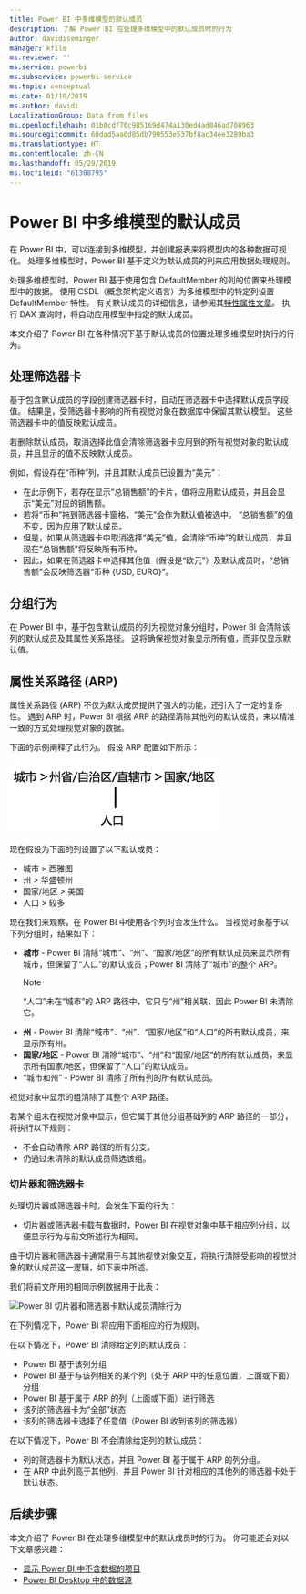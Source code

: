 ```yaml
---
title: Power BI 中多维模型的默认成员
description: 了解 Power BI 在处理多维模型中的默认成员时的行为
author: davidiseminger
manager: kfile
ms.reviewer: ''
ms.service: powerbi
ms.subservice: powerbi-service
ms.topic: conceptual
ms.date: 01/10/2019
ms.author: davidi
LocalizationGroup: Data from files
ms.openlocfilehash: 01b0cdf70c985169d474a130ed4ad846ad708963
ms.sourcegitcommit: 60dad5aa0d85db790553e537bf8ac34ee3289ba3
ms.translationtype: HT
ms.contentlocale: zh-CN
ms.lasthandoff: 05/29/2019
ms.locfileid: "61308795"
---
```

# <a name="default-member-in-multidimensional-models-in-power-bi"></a>Power BI 中多维模型的默认成员

在 Power BI 中，可以连接到多维模型，并创建报表来将模型内的各种数据可视化。 处理多维模型时，Power BI 基于定义为默认成员的列来应用数据处理规则。  

处理多维模型时，Power BI 基于使用包含 DefaultMember 的列的位置来处理模型中的数据。  使用 CSDL（概念架构定义语言）为多维模型中的特定列设置 DefaultMember 特性。  有关默认成员的详细信息，请参阅其[特性属性文章](https://docs.microsoft.com/sql/analysis-services/multidimensional-models/attribute-properties-define-a-default-member?view=sql-server-2017)。 执行 DAX 查询时，将自动应用模型中指定的默认成员。

本文介绍了 Power BI 在各种情况下基于默认成员的位置处理多维模型时执行的行为。  

## <a name="working-with-filter-cards"></a>处理筛选器卡

基于包含默认成员的字段创建筛选器卡时，自动在筛选器卡中选择默认成员字段值。 结果是，受筛选器卡影响的所有视觉对象在数据库中保留其默认模型。 这些筛选器卡中的值反映默认成员。

若删除默认成员，取消选择此值会清除筛选器卡应用到的所有视觉对象的默认成员，并且显示的值不反映默认成员。

例如，假设存在“币种”列，并且其默认成员已设置为“美元”：  

* 在此示例下，若存在显示“总销售额”的卡片，值将应用默认成员，并且会显示“美元”对应的销售额。 
* 若将“币种”拖到筛选器卡窗格，“美元”会作为默认值被选中。   “总销售额”的值不变，因为应用了默认成员。 
* 但是，如果从筛选器卡中取消选择“美元”值，会清除“币种”的默认成员，并且现在“总销售额”将反映所有币种。   
* 因此，如果在筛选器卡中选择其他值（假设是“欧元”）及默认成员时，“总销售额”会反映筛选器“币种 {USD, EURO}”。   

## <a name="grouping-behavior"></a>分组行为

在 Power BI 中，基于包含默认成员的列为视觉对象分组时，Power BI 会清除该列的默认成员及其属性关系路径。   这将确保视觉对象显示所有值，而非仅显示默认值。

## <a name="attribute-relationship-paths-arps"></a>属性关系路径 (ARP)

属性关系路径 (ARP) 不仅为默认成员提供了强大的功能，还引入了一定的复杂性。  遇到 ARP 时，Power BI 根据 ARP 的路径清除其他列的默认成员，来以精准一致的方式处理视觉对象的数据。

下面的示例阐释了此行为。 假设 ARP 配置如下所示：

![多维模型中的 ARP](media/desktop-default-member-multidimensional-models/default-members_01.png)

现在假设为下面的列设置了以下默认成员： 

* 城市 > 西雅图
* 州 > 华盛顿州
* 国家/地区 > 美国
* 人口 > 较多

现在我们来观察，在 Power BI 中使用各个列时会发生什么。 当视觉对象基于以下列分组时，结果如下：

* **城市** - Power BI 清除“城市”、“州”、“国家/地区”的所有默认成员来显示所有城市，但保留了“人口”的默认成员；Power BI 清除了“城市”的整个 ARP。       
    > [!NOTE]
    > “人口”未在“城市”的 ARP 路径中，它只与“州”相关联，因此 Power BI 未清除它。   
* **州** - Power BI 清除“城市”、“州”、“国家/地区”和“人口”的所有默认成员，来显示所有州。      
* **国家/地区** - Power BI 清除“城市”、“州”和“国家/地区”的所有默认成员，来显示所有国家/地区，但保留了“人口”的默认成员。      
* “城市和州” - Power BI 清除了所有列的所有默认成员。  

视觉对象中显示的组清除了其整个 ARP 路径。 

若某个组未在视觉对象中显示，但它属于其他分组基础列的 ARP 路径的一部分，将执行以下规则：

* 不会自动清除 ARP 路径的所有分支。
* 仍通过未清除的默认成员筛选该组。 

### <a name="slicers-and-filter-cards"></a>切片器和筛选器卡

处理切片器或筛选器卡时，会发生下面的行为：

* 切片器或筛选器卡载有数据时，Power BI 在视觉对象中基于相应列分组，以便显示行为与前文所述行为相同。

由于切片器和筛选器卡通常用于与其他视觉对象交互，将执行清除受影响的视觉对象的默认成员这一逻辑，如下表中所述。  

我们将前文所用的相同示例数据用于此表：

![Power BI 切片器和筛选器卡默认成员清除行为](media/desktop-default-member-multidimensional-models/default-members_02.png)

在下列情况下，Power BI 将应用下面相应的行为规则。

在以下情况下，Power BI 清除给定列的默认成员： 

* Power BI 基于该列分组
* Power BI 基于与该列相关的某个列（处于 ARP 中的任意位置，上面或下面）分组
* Power BI 基于属于 ARP 的列（上面或下面）进行筛选
* 该列的筛选器卡为“全部”状态 
* 该列的筛选器卡选择了任意值（Power BI 收到该列的筛选器）

在以下情况下，Power BI 不会清除给定列的默认成员： 

* 列的筛选器卡为默认状态，并且 Power BI 基于属于 ARP 的列分组。
* 在 ARP 中此列高于其他列，并且 Power BI 针对相应的其他列的筛选器卡处于默认状态。


## <a name="next-steps"></a>后续步骤

本文介绍了 Power BI 在处理多维模型中的默认成员时的行为。 你可能还会对以下文章感兴趣： 

* [显示 Power BI 中不含数据的项目](desktop-show-items-no-data.md)
* [Power BI Desktop 中的数据源](desktop-data-sources.md)
